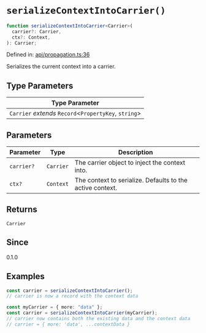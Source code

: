 # `serializeContextIntoCarrier()`

```ts
function serializeContextIntoCarrier<Carrier>(
  carrier?: Carrier,
  ctx?: Context,
): Carrier;
```

Defined in: [api/propagation.ts:36](https://github.com/adobe/aio-lib-telemetry/blob/311fa6dfe22958d569615a6746bf4a3a8211a5c3/source/api/propagation.ts#L36)

Serializes the current context into a carrier.

## Type Parameters

| Type Parameter                                          |
| ------------------------------------------------------- |
| `Carrier` _extends_ `Record`\<`PropertyKey`, `string`\> |

## Parameters

| Parameter  | Type      | Description                                               |
| ---------- | --------- | --------------------------------------------------------- |
| `carrier?` | `Carrier` | The carrier object to inject the context into.            |
| `ctx?`     | `Context` | The context to serialize. Defaults to the active context. |

## Returns

`Carrier`

## Since

0.1.0

## Examples

```ts
const carrier = serializeContextIntoCarrier();
// carrier is now a record with the context data
```

```ts
const myCarrier = { more: "data" };
const carrier = serializeContextIntoCarrier(myCarrier);
// carrier now contains both the existing data and the context data
// carrier = { more: 'data', ...contextData }
```
